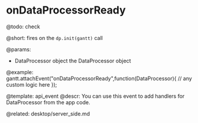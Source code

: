 onDataProcessorReady
=============

@todo:
	check 

@short:
	fires on the `dp.init(gantt)` call

@params:
- DataProcessor		object		the DataProcessor object

@example:
gantt.attachEvent("onDataProcessorReady",function(DataProcessor){
	// any custom logic here
});

@template:	api_event
@descr:
You can use this event to add handlers for DataProcessor from the app code.

@related:
desktop/server_side.md

